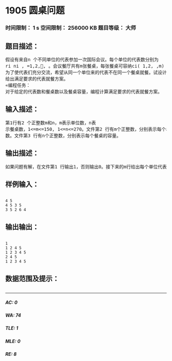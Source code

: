 # 1905 圆桌问题   
### 时间限制： 1 s     空间限制： 256000 KB     题目等级： 大师  
## 题目描述：  

<pre>
假设有来自n 个不同单位的代表参加一次国际会议。每个单位的代表数分别为  
ri ni , =1,2,, 。会议餐厅共有m张餐桌，每张餐桌可容纳ci( 1,2, ,m) i =  个代表就餐。  
为了使代表们充分交流，希望从同一个单位来的代表不在同一个餐桌就餐。试设计一个算法，  
给出满足要求的代表就餐方案。  
«编程任务：  
对于给定的代表数和餐桌数以及餐桌容量，编程计算满足要求的代表就餐方案。
</pre>
  
  
## 输入描述：  

<pre>
第1行有2 个正整数m和n，m表示单位数，n表  
示餐桌数，1<=m<=150, 1<=n<=270。文件第2 行有m个正整数，分别表示每个单位的代表  
数。文件第3 行有n个正整数，分别表示每个餐桌的容量。
</pre>
  
  
## 输出描述：  

<pre>
如果问题有解，在文件第1 行输出1，否则输出0。接下来的m行给出每个单位代表的就餐桌号。如果有多个满足要求的方案，只要输出1 个方案。
</pre>
  
  
## 样例输入：  

<pre><code>
4 5  
4 5 3 5  
3 5 2 6 4
</code></pre>
  
  
## 输出输出：  

<pre><code>
1  
1 2 4 5  
1 2 3 4 5  
2 4 5  
1 2 3 4 5
</code></pre>
  
  
## 数据范围及提示：  

<pre>
</pre>
  
  
***  

##### AC: 0  
##### WA: 74  
##### TLE: 1  
##### MLE: 0  
##### RE: 8  
